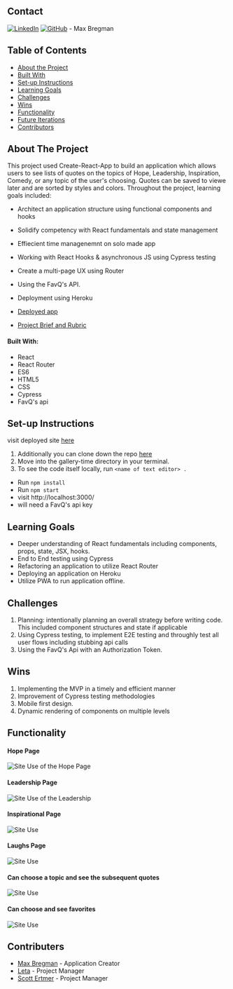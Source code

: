 ## Contact  

[![LinkedIn](https://img.shields.io/badge/-LinkedIn-black.svg?style=flat-square&logo=linkedin&colorB=555)](https://www.linkedin.com/in/max-bregman-216063203/) [![GitHub](https://img.shields.io/badge/GitHub-black.svg?&style=flat-square&logo=github&logoColor=white)](https://github.com/Max9545) - Max Bregman


## Table of Contents

- [About the Project](#about-the-project)
- [Built With](#built-with)
- [Set-up Instructions](#set-up-instructions)
- [Learning Goals](#learning-goals)
- [Challenges](#challenges)
- [Wins](#wins)
- [Functionality](#functionality)
- [Future Iterations](#future-iterations)
- [Contributors](#contributors)


## About The Project

This project used Create-React-App to build an application which allows users to see lists of quotes on the topics of Hope, Leadership, Inspiration, Comedy, or any topic of the user's choosing. Quotes can be saved to viewe later and are sorted by styles and colors. Throughout the project, learning goals included:

- Architect an application structure using functional components and hooks
- Solidify competency with React fundamentals and state management
- Effiecient time managenemnt on solo made app 
- Working with React Hooks & asynchronous JS using Cypress testing
- Create a multi-page UX using Router
- Using the FavQ's API.
- Deployment using Heroku

- [Deployed app](https://inspire-finder.herokuapp.com)
- [Project Brief and Rubric](https://frontend.turing.edu/projects/module-3/niche-audience.html)


#### Built With:

- React
- React Router
- ES6
- HTML5
- CSS
- Cypress
- FavQ's api


## Set-up Instructions

visit deployed site [here](https://inspire-finder.herokuapp.com/favorites)

1. Additionally you can clone down the repo [here](https://github.com/Max9545/inspire-finder)
2. Move into the gallery-time directory in your terminal.
3. To see the code itself locally, run `<name of text editor> .`
- Run `npm install`
- Run `npm start`
- visit http://localhost:3000/
- will need a FavQ's api key

## Learning Goals

- Deeper understanding of React fundamentals including components, props, state, JSX, hooks.
- End to End testing using Cypress
- Refactoring an application to utilize React Router
- Deploying an application on Heroku
- Utilize PWA to run application offline.


## Challenges

1. Planning: intentionally planning an overall strategy before writing code. This included component structures and state if applicable
2. Using Cypress testing, to implement E2E testing and throughly test all user flows including stubbing api calls
3. Using the FavQ's Api with an Authorization Token.

## Wins

1. Implementing the MVP in a timely and efficient manner
2. Improvement of Cypress testing methodologies 
3. Mobile first design.
4. Dynamic rendering of components on multiple levels 

## Functionality

#### Hope Page
![Site Use of the Hope Page](https://media.giphy.com/media/Nu99wE2nocJwQ1NyMf/giphy.gif)

#### Leadership Page
![Site Use of the Leadership](https://media.giphy.com/media/PZD9f02O5sCLbOqQau/giphy.gif)

#### Inspirational Page
![Site Use]()

#### Laughs Page
![Site Use]()

#### Can choose a topic and see the subsequent quotes 
![Site Use]()

#### Can choose and see favorites
![Site Use]()

## Contributers

* [Max Bregman](https://github.com/Max9545) - Application Creator
* [Leta](https://github.com/letakeane) - Project Manager
* [Scott Ertmer](https://github.com/sertmer) - Project Manager
